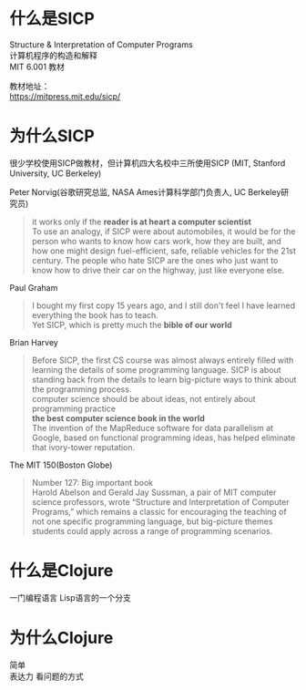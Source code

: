 # 什么是SICP
Structure & Interpretation of Computer Programs  
计算机程序的构造和解释  
MIT 6.001 教材

教材地址：  
https://mitpress.mit.edu/sicp/


# 为什么SICP
很少学校使用SICP做教材，但计算机四大名校中三所使用SICP (MIT, Stanford University, UC Berkeley)


Peter Norvig(谷歌研究总监, NASA Ames计算科学部门负责人, UC Berkeley研究员)
> it works only if the **reader is at heart a computer scientist**  
To use an analogy, if SICP were about automobiles, it would be for the person who wants to know how cars work, how they are built, and how one might design fuel-efficient, safe, reliable vehicles for the 21st century. The people who hate SICP are the ones who just want to know how to drive their car on the highway, just like everyone else.


Paul Graham  
> I bought my first copy 15 years ago, and I still don't feel I have learned everything the book has to teach.  
Yet SICP, which is pretty much the **bible of our world**

Brian Harvey
> Before SICP, the first CS course was almost always entirely filled with learning the details of some programming language. SICP is about standing back from the details to learn big-picture ways to think about the programming process.  
computer science should be about ideas, not entirely about programming practice  
**the best computer science book in the world**  
The invention of the MapReduce software for data parallelism at Google, based on functional programming ideas, has helped eliminate that ivory-tower reputation.

The MIT 150(Boston Globe)
> Number 127: Big important book  
Harold Abelson and Gerald Jay Sussman, a pair of MIT computer science professors, wrote “Structure and Interpretation of Computer Programs,” which remains a classic for encouraging the teaching of not one specific programming language, but big-picture themes students could apply across a range of programming scenarios.



# 什么是Clojure
一门编程语言
Lisp语言的一个分支


# 为什么Clojure
简单  
表达力
看问题的方式
